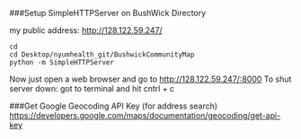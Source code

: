 ###Setup SimpleHTTPServer on BushWick Directory

my public address: http://128.122.59.247/

    cd
    cd Desktop/nyumhealth_git/BushwickCommunityMap  
    python -m SimpleHTTPServer

Now just open a web browser and go to http://128.122.59.247/:8000 To shut server down: got to terminal and hit cntrl + c


###Get Google Geocoding API Key (for address search)
https://developers.google.com/maps/documentation/geocoding/get-api-key
